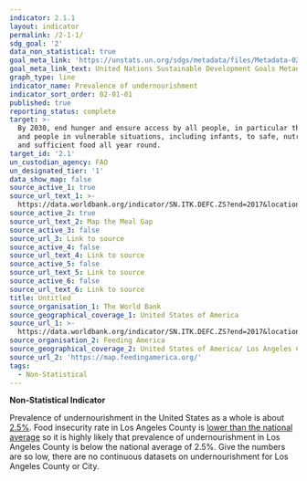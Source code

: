 ```yaml
---
indicator: 2.1.1
layout: indicator
permalink: /2-1-1/
sdg_goal: '2'
data_non_statistical: true
goal_meta_link: 'https://unstats.un.org/sdgs/metadata/files/Metadata-02-01-01.pdf'
goal_meta_link_text: United Nations Sustainable Development Goals Metadata (pdf 232kB)
graph_type: line
indicator_name: Prevalence of undernourishment
indicator_sort_order: 02-01-01
published: true
reporting_status: complete
target: >-
  By 2030, end hunger and ensure access by all people, in particular the poor
  and people in vulnerable situations, including infants, to safe, nutritious
  and sufficient food all year round.
target_id: '2.1'
un_custodian_agency: FAO
un_designated_tier: '1'
data_show_map: false
source_active_1: true
source_url_text_1: >-
  https://data.worldbank.org/indicator/SN.ITK.DEFC.ZS?end=2017&locations=US&start=2017&view=bar
source_active_2: true
source_url_text_2: Map the Meal Gap
source_active_3: false
source_url_3: Link to source
source_active_4: false
source_url_text_4: Link to source
source_active_5: false
source_url_text_5: Link to source
source_active_6: false
source_url_text_6: Link to source
title: Untitled
source_organisation_1: The World Bank
source_geographical_coverage_1: United States of America
source_url_1: >-
  https://data.worldbank.org/indicator/SN.ITK.DEFC.ZS?end=2017&locations=US&start=2017&view=bar
source_organisation_2: Feeding America
source_geographical_coverage_2: United States of America/ Los Angeles County
source_url_2: 'https://map.feedingamerica.org/'
tags:
  - Non-Statistical
---
```

**Non-Statistical Indicator**

Prevalence of undernourishment in the United States as a whole is about [2.5%](https://data.worldbank.org/indicator/SN.ITK.DEFC.ZS?end=2017&locations=US&start=2017&view=bar). Food insecurity rate in Los Angeles County is [lower than the national average](https://map.feedingamerica.org/) so it is highly likely that prevalence of undernourishment in Los Angeles County is below the national average of 2.5%. Give the numbers are so low, there are no continuous datasets on undernourishment for Los Angeles County or City.
